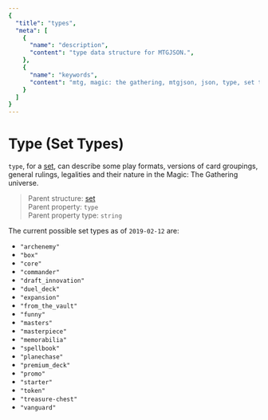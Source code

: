 ```yaml
---
{
  "title": "types",
  "meta": [
    {
      "name": "description",
      "content": "type data structure for MTGJSON.",
    },
    {
      "name": "keywords",
      "content": "mtg, magic: the gathering, mtgjson, json, type, set type, set types",
    }
  ]
}
---
```


# Type (Set Types)

`type`, for a [set](../set), can describe some play formats, versions of card groupings, general rulings, legalities and their nature in the Magic: The Gathering universe.

> Parent structure: [set](../set)  
> Parent property: `type`  
> Parent property type: `string`

The current possible set types as of `2019-02-12` are:

  - `"archenemy"`
  - `"box"`
  - `"core"`
  - `"commander"`
  - `"draft_innovation"`
  - `"duel_deck"`
  - `"expansion"`
  - `"from_the_vault"`
  - `"funny"`
  - `"masters"`
  - `"masterpiece"`
  - `"memorabilia"`
  - `"spellbook"`
  - `"planechase"`
  - `"premium_deck"`
  - `"promo"`
  - `"starter"`
  - `"token"`
  - `"treasure-chest"`
  - `"vanguard"`